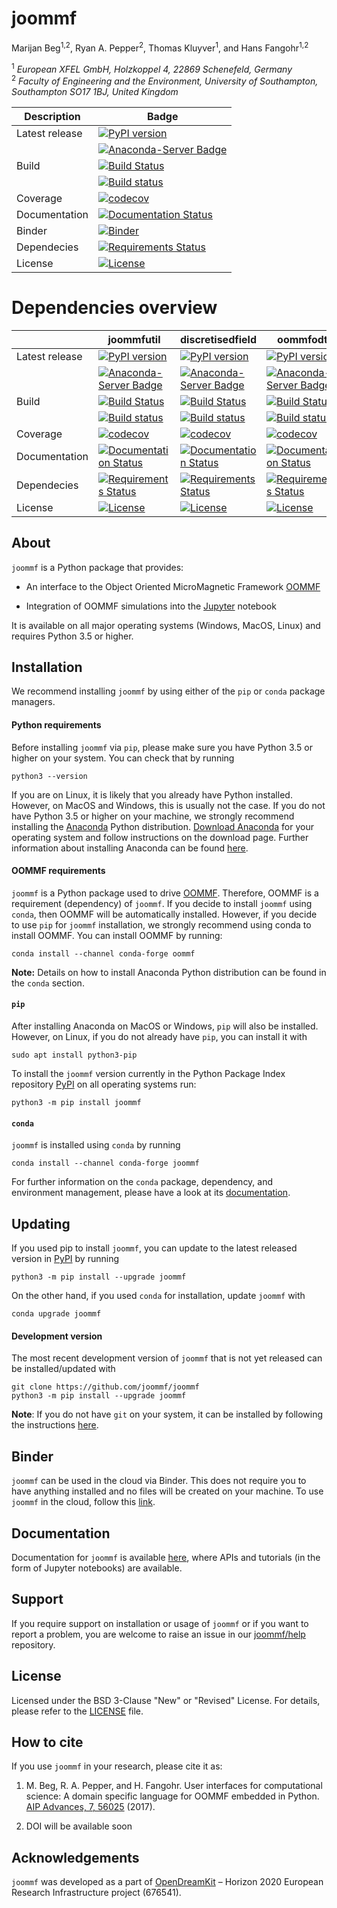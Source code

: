 # joommf
Marijan Beg<sup>1,2</sup>, Ryan A. Pepper<sup>2</sup>, Thomas Kluyver<sup>1</sup>, and Hans Fangohr<sup>1,2</sup>

<sup>1</sup> *European XFEL GmbH, Holzkoppel 4, 22869 Schenefeld, Germany*  
<sup>2</sup> *Faculty of Engineering and the Environment, University of Southampton, Southampton SO17 1BJ, United Kingdom*  

| Description | Badge |
| --- | --- |
| Latest release | [![PyPI version](https://badge.fury.io/py/joommf.svg)](https://badge.fury.io/py/joommf) |
|                | [![Anaconda-Server Badge](https://anaconda.org/conda-forge/joommf/badges/version.svg)](https://anaconda.org/conda-forge/joommf) |
| Build | [![Build Status](https://travis-ci.org/joommf/joommf.svg?branch=master)](https://travis-ci.org/joommf/joommf) |
|       | [![Build status](https://ci.appveyor.com/api/projects/status/9njdacblobx1r6qh?svg=true)](https://ci.appveyor.com/project/marijanbeg/joommf) |
| Coverage | [![codecov](https://codecov.io/gh/joommf/joommf/branch/master/graph/badge.svg)](https://codecov.io/gh/joommf/joommf) |
| Documentation | [![Documentation Status](https://readthedocs.org/projects/joommf/badge/?version=latest)](http://joommf.readthedocs.io/en/latest/?badge=latest) |
| Binder | [![Binder](https://mybinder.org/badge.svg)](https://mybinder.org/v2/gh/joommf/joommf/master?filepath=index.ipynb) |
| Dependecies | [![Requirements Status](https://requires.io/github/joommf/joommf/requirements.svg?branch=master)](https://requires.io/github/joommf/joommf/requirements/?branch=master) |
| License | [![License](https://img.shields.io/badge/License-BSD%203--Clause-blue.svg)](https://opensource.org/licenses/BSD-3-Clause) |

# Dependencies overview

|  | joommfutil | discretisedfield | oommfodt | micromagneticmodel | oommfc |
| --- | --- | --- | --- | --- | --- |
| Latest release | [![PyPI version](https://badge.fury.io/py/joommfutil.svg)](https://badge.fury.io/py/joommfutil) | [![PyPI version](https://badge.fury.io/py/discretisedfield.svg)](https://badge.fury.io/py/discretisedfield) | [![PyPI version](https://badge.fury.io/py/oommfodt.svg)](https://badge.fury.io/py/oommfodt) | [![PyPI version](https://badge.fury.io/py/micromagneticmodel.svg)](https://badge.fury.io/py/micromagneticmodel) | [![PyPI version](https://badge.fury.io/py/oommfc.svg)](https://badge.fury.io/py/oommfc) |
|                | [![Anaconda-Server Badge](https://anaconda.org/conda-forge/joommfutil/badges/version.svg)](https://anaconda.org/conda-forge/joommfutil) | [![Anaconda-Server Badge](https://anaconda.org/conda-forge/discretisedfield/badges/version.svg)](https://anaconda.org/conda-forge/discretisedfield) | [![Anaconda-Server Badge](https://anaconda.org/conda-forge/oommfodt/badges/version.svg)](https://anaconda.org/conda-forge/oommfodt) | [![Anaconda-Server Badge](https://anaconda.org/conda-forge/micromagneticmodel/badges/version.svg)](https://anaconda.org/conda-forge/micromagneticmodel) | [![Anaconda-Server Badge](https://anaconda.org/conda-forge/oommfc/badges/version.svg)](https://anaconda.org/conda-forge/oommfc) |
| Build | [![Build Status](https://travis-ci.org/joommf/joommfutil.svg?branch=master)](https://travis-ci.org/joommf/joommfutil) | [![Build Status](https://travis-ci.org/joommf/discretisedfield.svg?branch=master)](https://travis-ci.org/joommf/discretisedfield) | [![Build Status](https://travis-ci.org/joommf/oommfodt.svg?branch=master)](https://travis-ci.org/joommf/oommfodt) | [![Build Status](https://travis-ci.org/joommf/micromagneticmodel.svg?branch=master)](https://travis-ci.org/joommf/micromagneticmodel) | [![Build Status](https://travis-ci.org/joommf/oommfc.svg?branch=master)](https://travis-ci.org/joommf/oommfc) |
|       | [![Build status](https://ci.appveyor.com/api/projects/status/oukup0h6i6wxb3g1?svg=true)](https://ci.appveyor.com/project/marijanbeg/joommfutil) | [![Build status](https://ci.appveyor.com/api/projects/status/83tcspfx3qlx6rlp/branch/master?svg=true)](https://ci.appveyor.com/project/marijanbeg/discretisedfield/branch/master) | [![Build status](https://ci.appveyor.com/api/projects/status/sr110qs3qj00yqib?svg=true)](https://ci.appveyor.com/project/marijanbeg/oommfodt) | [![Build status](https://ci.appveyor.com/api/projects/status/8umknqjg7cvlupsk?svg=true)](https://ci.appveyor.com/project/marijanbeg/micromagneticmodel) | [![Build status](https://ci.appveyor.com/api/projects/status/a1cp833x8trei0d8?svg=true)](https://ci.appveyor.com/project/marijanbeg/oommfc) |
| Coverage | [![codecov](https://codecov.io/gh/joommf/joommfutil/branch/master/graph/badge.svg)](https://codecov.io/gh/joommf/joommfutil) | [![codecov](https://codecov.io/gh/joommf/discretisedfield/branch/master/graph/badge.svg)](https://codecov.io/gh/joommf/discretisedfield) | [![codecov](https://codecov.io/gh/joommf/oommfodt/branch/master/graph/badge.svg)](https://codecov.io/gh/joommf/oommfodt) | [![codecov](https://codecov.io/gh/joommf/micromagneticmodel/branch/master/graph/badge.svg)](https://codecov.io/gh/joommf/micromagneticmodel) | [![codecov](https://codecov.io/gh/joommf/oommfc/branch/master/graph/badge.svg)](https://codecov.io/gh/joommf/oommfc) |
| Documentation | [![Documentation Status](https://readthedocs.org/projects/joommfutil/badge/?version=latest)](http://joommfutil.readthedocs.io/en/latest/?badge=latest) | [![Documentation Status](https://readthedocs.org/projects/discretisedfield/badge/?version=latest)](http://discretisedfield.readthedocs.io/en/latest/?badge=latest) | [![Documentation Status](https://readthedocs.org/projects/oommfodt/badge/?version=latest)](http://oommfodt.readthedocs.io/en/latest/?badge=latest) | [![Documentation Status](https://readthedocs.org/projects/micromagneticmodel/badge/?version=latest)](http://micromagneticmodel.readthedocs.io/en/latest/?badge=latest) | [![Documentation Status](https://readthedocs.org/projects/oommfc/badge/?version=latest)](http://oommfc.readthedocs.io/en/latest/?badge=latest) |
| Dependecies | [![Requirements Status](https://requires.io/github/joommf/joommfutil/requirements.svg?branch=master)](https://requires.io/github/joommf/joommfutil/requirements/?branch=master) | [![Requirements Status](https://requires.io/github/joommf/discretisedfield/requirements.svg?branch=master)](https://requires.io/github/joommf/discretisedfield/requirements/?branch=master) | [![Requirements Status](https://requires.io/github/joommf/oommfodt/requirements.svg?branch=master)](https://requires.io/github/joommf/oommfodt/requirements/?branch=master) | [![Requirements Status](https://requires.io/github/joommf/micromagneticmodel/requirements.svg?branch=master)](https://requires.io/github/joommf/micromagneticmodel/requirements/?branch=master) | [![Requirements Status](https://requires.io/github/joommf/oommfc/requirements.svg?branch=master)](https://requires.io/github/joommf/oommfc/requirements/?branch=master) |
| License | [![License](https://img.shields.io/badge/License-BSD%203--Clause-blue.svg)](https://opensource.org/licenses/BSD-3-Clause) | [![License](https://img.shields.io/badge/License-BSD%203--Clause-blue.svg)](https://opensource.org/licenses/BSD-3-Clause) | [![License](https://img.shields.io/badge/License-BSD%203--Clause-blue.svg)](https://opensource.org/licenses/BSD-3-Clause) | [![License](https://img.shields.io/badge/License-BSD%203--Clause-blue.svg)](https://opensource.org/licenses/BSD-3-Clause) | [![License](https://img.shields.io/badge/License-BSD%203--Clause-blue.svg)](https://opensource.org/licenses/BSD-3-Clause) |

## About

`joommf` is a Python package that provides:

- An interface to the Object Oriented MicroMagnetic Framework [OOMMF](https://math.nist.gov/oommf/)

- Integration of OOMMF simulations into the [Jupyter](http://jupyter.org) notebook

It is available on all major operating systems (Windows, MacOS, Linux) and requires Python 3.5 or higher.

## Installation

We recommend installing `joommf` by using either of the `pip` or `conda` package managers.

#### Python requirements

Before installing `joommf` via `pip`, please make sure you have Python 3.5 or higher on your system. You can check that by running

    python3 --version

If you are on Linux, it is likely that you already have Python installed. However, on MacOS and Windows, this is usually not the case. If you do not have Python 3.5 or higher on your machine, we strongly recommend installing the [Anaconda](https://www.anaconda.com/) Python distribution. [Download Anaconda](https://www.anaconda.com/download) for your operating system and follow instructions on the download page. Further information about installing Anaconda can be found [here](https://conda.io/docs/user-guide/install/download.html).

#### OOMMF requirements

`joommf` is a Python package used to drive [OOMMF](https://math.nist.gov/oommf/). Therefore, OOMMF is a requirement (dependency) of `joommf`. If you decide to install `joommf` using `conda`, then OOMMF will be automatically installed. However, if you decide to use `pip` for `joommf` installation, we strongly recommend using conda to install OOMMF. You can install OOMMF by running:

    conda install --channel conda-forge oommf
    
**Note:** Details on how to install Anaconda Python distribution can be found in the `conda` section.

#### `pip`

After installing Anaconda on MacOS or Windows, `pip` will also be installed. However, on Linux, if you do not already have `pip`, you can install it with

    sudo apt install python3-pip

To install the `joommf` version currently in the Python Package Index repository [PyPI](https://pypi.org/project/joommf/) on all operating systems run:

    python3 -m pip install joommf

#### `conda`

`joommf` is installed using `conda` by running

    conda install --channel conda-forge joommf

For further information on the `conda` package, dependency, and environment management, please have a look at its [documentation](https://conda.io/docs/). 

## Updating

If you used pip to install `joommf`, you can update to the latest released version in [PyPI](https://pypi.org/project/joommf/) by running

    python3 -m pip install --upgrade joommf

On the other hand, if you used `conda` for installation, update `joommf` with

    conda upgrade joommf

#### Development version

The most recent development version of `joommf` that is not yet released can be installed/updated with

    git clone https://github.com/joommf/joommf
    python3 -m pip install --upgrade joommf

**Note**: If you do not have `git` on your system, it can be installed by following the instructions [here](https://git-scm.com/book/en/v2/Getting-Started-Installing-Git).

## Binder

`joommf` can be used in the cloud via Binder. This does not require you to have anything installed and no files will be created on your machine. To use `joommf` in the cloud, follow this [link](https://mybinder.org/v2/gh/joommf/joommf/master?filepath=index.ipynb).

## Documentation

Documentation for `joommf` is available [here](http://joommf.readthedocs.io/en/latest/?badge=latest), where APIs and tutorials (in the form of Jupyter notebooks) are available.

## Support

If you require support on installation or usage of `joommf` or if you want to report a problem, you are welcome to raise an issue in our [joommf/help](https://github.com/joommf/help) repository.

## License

Licensed under the BSD 3-Clause "New" or "Revised" License. For details, please refer to the [LICENSE](LICENSE) file.

## How to cite

If you use `joommf` in your research, please cite it as:

1. M. Beg, R. A. Pepper, and H. Fangohr. User interfaces for computational science: A domain specific language for OOMMF embedded in Python. [AIP Advances, 7, 56025](http://aip.scitation.org/doi/10.1063/1.4977225) (2017).

2. DOI will be available soon

## Acknowledgements

`joommf` was developed as a part of [OpenDreamKit](http://opendreamkit.org/) – Horizon 2020 European Research Infrastructure project (676541).
